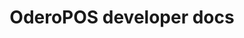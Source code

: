 ---
title: OderoPOS developer docs

toc_footers:
  - <a href='https://github.com/slatedocs/slate'>Documentation Powered by Slate</a>

search: true
includes:
  - introduction
  - thirdpartyintegration
  - opit
  - ecr330integration
  
code_clipboard: true

---